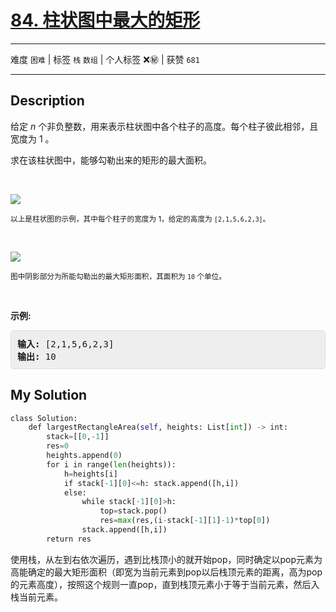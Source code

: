 # [84. 柱状图中最大的矩形](https://leetcode-cn.com/problems/largest-rectangle-in-histogram/)

---

难度 `困难` | 标签 `栈` `数组`  | 个人标签 ❌㊙️ | 获赞 `681`

---

## Description

<style>
section pre{
    background-color: #eee;
    border: 1px solid #ddd;
    padding:10px;
    border-radius: 5px;
}
</style>
<section>
<p>给定 <em>n</em> 个非负整数，用来表示柱状图中各个柱子的高度。每个柱子彼此相邻，且宽度为 1 。</p>
<p>求在该柱状图中，能够勾勒出来的矩形的最大面积。</p>
<p>&nbsp;</p>
<p><img src="https://assets.leetcode-cn.com/aliyun-lc-upload/uploads/2018/10/12/histogram.png"></p>
<p><small>以上是柱状图的示例，其中每个柱子的宽度为 1，给定的高度为&nbsp;<code>[2,1,5,6,2,3]</code>。</small></p>
<p>&nbsp;</p>
<p><img src="https://assets.leetcode-cn.com/aliyun-lc-upload/uploads/2018/10/12/histogram_area.png"></p>
<p><small>图中阴影部分为所能勾勒出的最大矩形面积，其面积为&nbsp;<code>10</code>&nbsp;个单位。</small></p>
<p>&nbsp;</p>
<p><strong>示例:</strong></p>
<pre><strong>输入:</strong> [2,1,5,6,2,3]
<strong>输出:</strong> 10</pre>
</section>

## My Solution

```python
class Solution:
    def largestRectangleArea(self, heights: List[int]) -> int:
        stack=[[0,-1]]
        res=0
        heights.append(0)
        for i in range(len(heights)):
            h=heights[i]
            if stack[-1][0]<=h: stack.append([h,i])
            else:
                while stack[-1][0]>h:
                    top=stack.pop()
                    res=max(res,(i-stack[-1][1]-1)*top[0])
                stack.append([h,i])
        return res
```

使用栈，从左到右依次遍历，遇到比栈顶小的就开始pop，同时确定以pop元素为高能确定的最大矩形面积（即宽为当前元素到pop以后栈顶元素的距离，高为pop的元素高度），按照这个规则一直pop，直到栈顶元素小于等于当前元素，然后入栈当前元素。


